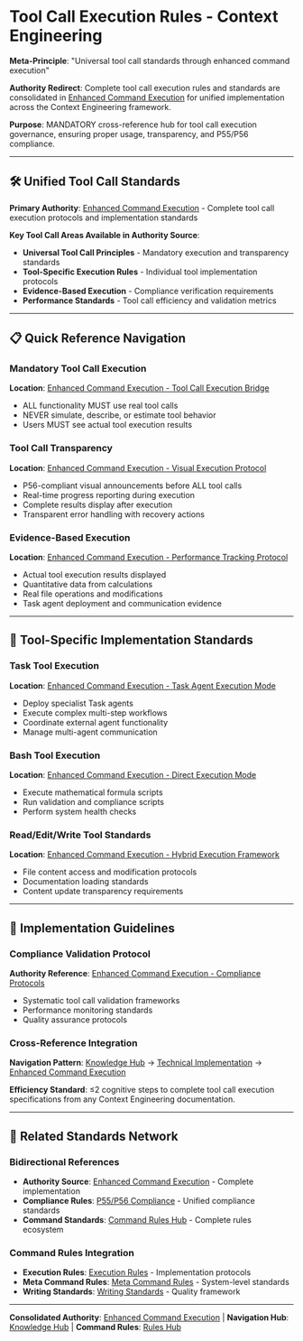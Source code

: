 # Tool Call Execution Rules - Context Engineering

**Meta-Principle**: "Universal tool call standards through enhanced command execution"

**Authority Redirect**: Complete tool call execution rules and standards are consolidated in [Enhanced Command Execution](../technical/enhanced-command-execution.md) for unified implementation across the Context Engineering framework.

**Purpose**: MANDATORY cross-reference hub for tool call execution governance, ensuring proper usage, transparency, and P55/P56 compliance.

---

## 🛠️ **Unified Tool Call Standards**

**Primary Authority**: [Enhanced Command Execution](../technical/enhanced-command-execution.md) - Complete tool call execution protocols and implementation standards

**Key Tool Call Areas Available in Authority Source**:
- **Universal Tool Call Principles** - Mandatory execution and transparency standards
- **Tool-Specific Execution Rules** - Individual tool implementation protocols
- **Evidence-Based Execution** - Compliance verification requirements
- **Performance Standards** - Tool call efficiency and validation metrics

---

## 📋 **Quick Reference Navigation**

### **Mandatory Tool Call Execution**
**Location**: [Enhanced Command Execution - Tool Call Execution Bridge](../technical/enhanced-command-execution.md#tool-call-execution-bridge-principles-55--56)
- ALL functionality MUST use real tool calls
- NEVER simulate, describe, or estimate tool behavior
- Users MUST see actual tool execution results

### **Tool Call Transparency**
**Location**: [Enhanced Command Execution - Visual Execution Protocol](../technical/enhanced-command-execution.md#visual-execution-protocol)
- P56-compliant visual announcements before ALL tool calls
- Real-time progress reporting during execution
- Complete results display after execution
- Transparent error handling with recovery actions

### **Evidence-Based Execution**
**Location**: [Enhanced Command Execution - Performance Tracking Protocol](../technical/enhanced-command-execution.md#performance-tracking-protocol)
- Actual tool execution results displayed
- Quantitative data from calculations
- Real file operations and modifications
- Task agent deployment and communication evidence

---

## 🔧 **Tool-Specific Implementation Standards**

### **Task Tool Execution**
**Location**: [Enhanced Command Execution - Task Agent Execution Mode](../technical/enhanced-command-execution.md#task-agent-execution-mode)
- Deploy specialist Task agents
- Execute complex multi-step workflows
- Coordinate external agent functionality
- Manage multi-agent communication

### **Bash Tool Execution**
**Location**: [Enhanced Command Execution - Direct Execution Mode](../technical/enhanced-command-execution.md#direct-execution-mode)
- Execute mathematical formula scripts
- Run validation and compliance scripts
- Perform system health checks

### **Read/Edit/Write Tool Standards**
**Location**: [Enhanced Command Execution - Hybrid Execution Framework](../technical/enhanced-command-execution.md#hybrid-execution-framework)
- File content access and modification protocols
- Documentation loading standards
- Content update transparency requirements

---

## 🎯 **Implementation Guidelines**

### **Compliance Validation Protocol**
**Authority Reference**: [Enhanced Command Execution - Compliance Protocols](../technical/enhanced-command-execution.md#compliance-and-validation-protocols)
- Systematic tool call validation frameworks
- Performance monitoring standards
- Quality assurance protocols

### **Cross-Reference Integration**
**Navigation Pattern**: [Knowledge Hub](../README.md) → [Technical Implementation](../README.md#technical-implementation) → [Enhanced Command Execution](../technical/enhanced-command-execution.md)

**Efficiency Standard**: ≤2 cognitive steps to complete tool call execution specifications from any Context Engineering documentation.

---

## 🔗 **Related Standards Network**

### **Bidirectional References**
- **Authority Source**: [Enhanced Command Execution](../technical/enhanced-command-execution.md) - Complete implementation
- **Compliance Rules**: [P55/P56 Compliance](./p55-p56-compliance.md) - Unified compliance standards
- **Command Standards**: [Command Rules Hub](./README.md) - Complete rules ecosystem

### **Command Rules Integration**
- **Execution Rules**: [Execution Rules](./execution-rules.md) - Implementation protocols
- **Meta Command Rules**: [Meta Command Rules](./meta-command-rules.md) - System-level standards
- **Writing Standards**: [Writing Standards](../writing-standards.md) - Quality framework

---

**Consolidated Authority**: [Enhanced Command Execution](../technical/enhanced-command-execution.md) | **Navigation Hub**: [Knowledge Hub](../README.md) | **Command Rules**: [Rules Hub](./README.md)
